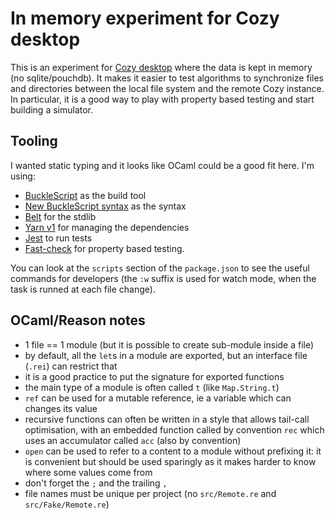 # In memory experiment for Cozy desktop

This is an experiment for [Cozy desktop](https://github.com/cozy-labs/cozy-desktop)
where the data is kept in memory (no sqlite/pouchdb). It makes it easier to
test algorithms to synchronize files and directories between the local file
system and the remote Cozy instance. In particular, it is a good way to play
with property based testing and start building a simulator.

## Tooling

I wanted static typing and it looks like OCaml could be a good fit here. I'm
using:

- [BuckleScript](https://bucklescript.github.io/) as the build tool
- [New BuckleScript syntax](https://reasonml.org/docs/reason-compiler/latest/new-bucklescript-syntax) as the syntax
- [Belt](https://reasonml.org/apis/javascript/latest/belt) for the stdlib
- [Yarn v1](https://classic.yarnpkg.com/lang/en/) for managing the dependencies
- [Jest](https://jestjs.io/) to run tests
- [Fast-check](https://github.com/dubzzz/fast-check) for property based testing.

You can look at the `scripts` section of the `package.json` to see the useful
commands for developers (the `:w` suffix is used for watch mode, when the task
is runned at each file change).

## OCaml/Reason notes

- 1 file == 1 module (but it is possible to create sub-module inside a file)
- by default, all the `let`s in a module are exported, but an interface file (`.rei`) can restrict that
- it is a good practice to put the signature for exported functions
- the main type of a module is often called `t` (like `Map.String.t`)
- `ref` can be used for a mutable reference, ie a variable which can changes its value
- recursive functions can often be written in a style that allows tail-call optimisation, with an embedded function called by convention `rec` which uses an accumulator called `acc` (also by convention)
- `open` can be used to refer to a content to a module without prefixing it: it is convenient but should be used sparingly as it makes harder to know where some values come from
- don't forget the `;` and the trailing `,`
- file names must be unique per project (no `src/Remote.re` and `src/Fake/Remote.re`)

